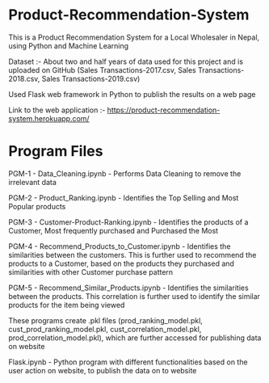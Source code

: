# Product-Recommendation-System
This is a Product Recommendation System for a Local Wholesaler in Nepal, using Python and Machine Learning 

Dataset :- About two and half years of data used for this project and is uploaded on GitHub (Sales Transactions-2017.csv, Sales Transactions-2018.csv, Sales Transactions-2019.csv)

Used Flask web framework in Python to publish the results on a web page

Link to the web application :- https://product-recommendation-system.herokuapp.com/



# Program Files
PGM-1 - Data_Cleaning.ipynb                  - Performs Data Cleaning to remove the irrelevant data

PGM-2 - Product_Ranking.ipynb                - Identifies the Top Selling and Most Popular products

PGM-3 - Customer-Product-Ranking.ipynb       - Identifies the products of a Customer, Most frequently purchased and Purchased the Most

PGM-4 - Recommend_Products_to_Customer.ipynb - Identifies the similarities between the customers. This is further used to recommend the products to a Customer, based on the products they purchased and similarities with other Customer purchase pattern

PGM-5 - Recommend_Similar_Products.ipynb     - Identifies the similarities between the products. This correlation is further used to identify the similar products for the item being viewed

These programs create .pkl files (prod_ranking_model.pkl, cust_prod_ranking_model.pkl, cust_correlation_model.pkl, prod_correlation_model.pkl), which are further accessed for publishing data on website

Flask.ipynb   - Python program with different functionalities based on the user action on website, to publish the data on to website
